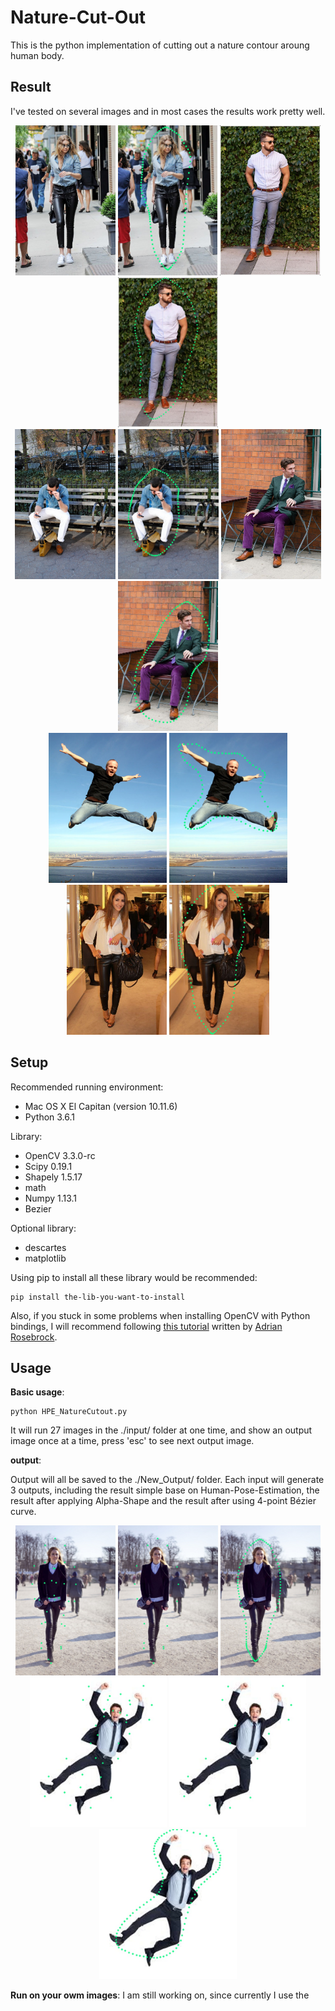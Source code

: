 # Nature-Cut-Out

This is the python implementation of cutting out a nature contour aroung human body.

## Result

I've tested on several images and in most cases the results work pretty well.

<div align="center">
<img src="./input/testImg8.jpg" height="240px">
<img src="./output/8_Bezier_modified_contour.jpg" height="240px">
<img src="./input/testImg11.jpg" height="240px">
<img src="./output/11_Bezier_modified_contour.jpg" height="240px">
</div>

<div align="center">
<img src="./input/testImg13.jpg" height="240px">
<img src="./output/13_Bezier_modified_contour.jpg" height="240px">
<img src="./input/testImg19.jpg" height="240px">
<img src="./output/19_Bezier_modified_contour.jpg" height="240px">
</div>

<div align="center">
<img src="./input/testImg23.jpg" height="240px">
<img src="./output/23_Bezier_modified_contour.jpg" height="240px">
<img src="./input/testImg9.jpg" height="240px">
<img src="./output/9_Bezier_modified_contour.jpg" height="240px">
</div>

## Setup

Recommended running environment:
* Mac OS X El Capitan (version 10.11.6) 
* Python 3.6.1

Library:
* OpenCV 3.3.0-rc
* Scipy 0.19.1
* Shapely 1.5.17
* math
* Numpy 1.13.1
* Bezier

Optional library:
* descartes
* matplotlib

Using pip to install all these library would be recommended:
```
pip install the-lib-you-want-to-install
```
Also, if you stuck in some problems when installing OpenCV with Python bindings, I will recommend following [this tutorial](http://www.pyimagesearch.com/2016/12/05/macos-install-opencv-3-and-python-3-5/) written by [Adrian Rosebrock](http://www.pyimagesearch.com/author/adrian/).

## Usage
**Basic usage**:
```
python HPE_NatureCutout.py
```
It will run 27 images in the ./input/ folder at one time, and show an output image once at a time, press 'esc' to see next output image.

**output**:

Output will all be saved to the ./New_Output/ folder. Each input will generate 3 outputs, including the result simple base on Human-Pose-Estimation, the result after applying Alpha-Shape and the result after using 4-point Bézier curve.

<div align="center">
<img src="./output/7_Base_On_HPE.jpg" height="240px">
<img src="./output/7_Alpha_Shape_modified_contour.jpg" height="240px">
<img src="./output/7_Bezier_modified_contour.jpg" height="240px">
</div>
<div align="center">
<img src="./output/22_Base_On_HPE.jpg" height="240px">
<img src="./output/22_Alpha_Shape_modified_contour.jpg" height="240px">
<img src="./output/22_Bezier_modified_contour.jpg" height="240px">
</div>

**Run on your owm images**:
I am still working on, since currently I use the
